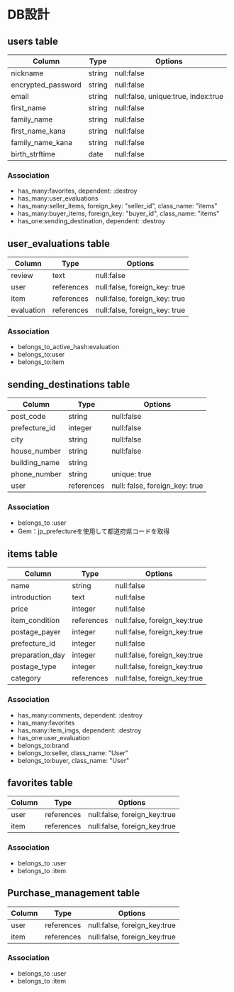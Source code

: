 # DB設計

## users table

| Column             | Type   | Options                              |
|--------------------|--------|--------------------------------------|
| nickname           | string | null:false                           |
| encrypted_password | string | null:false                           |
| email              | string | null:false, unique:true, index:true  |
| first_name         | string | null:false                           |
| family_name        | string | null:false                           |
| first_name_kana    | string | null:false                           |
| family_name_kana   | string | null:false                           |
| birth_strftime     | date   | null:false                           |

### Association

* has_many:favorites, dependent: :destroy
* has_many:user_evaluations
* has_many:seller_items, foreign_key: "seller_id", class_name: "items"
* has_many:buyer_items, foreign_key: "buyer_id", class_name: "items"
* has_one:sending_destination, dependent: :destroy

 ## user_evaluations table

| Column     | Type       | Options                       |
|------------|------------|-------------------------------|
| review     | text       | null:false                    |
| user       | references | null:false, foreign_key: true |
| item       | references | null:false, foreign_key: true |
| evaluation | references | null:false, foreign_key: true |

### Association

* belongs_to_active_hash:evaluation
* belongs_to:user
* belongs_to:item

 ## sending_destinations table

| Column                       | Type       | Options                        |
|------------------------------|------------|--------------------------------|
| post_code                    | string     | null:false                     |
| prefecture_id                | integer    | null:false                     |
| city                         | string     | null:false                     |
| house_number                 | string     | null:false                     |
| building_name                | string     |                                |
| phone_number                 | string     | unique: true                   |
| user                         | references | null: false, foreign_key: true |

### Association

* belongs_to :user
* Gem：jp_prefectureを使用して都道府県コードを取得

 ## items table

| Column           | Type       | Options                      |
|------------------|------------|------------------------------|
| name             | string     | null:false                   |
| introduction     | text       | null:false                   |
| price            | integer    | null:false                   |
| item_condition   | references | null:false, foreign_key:true |
| postage_payer    | integer    | null:false, foreign_key:true |
| prefecture_id    | integer    | null:false                   |
| preparation_day  | integer    | null:false, foreign_key:true |
| postage_type     | integer    | null:false, foreign_key:true |
| category         | references | null:false, foreign_key:true |

### Association
* has_many:comments, dependent: :destroy
* has_many:favorites
* has_many:item_imgs, dependent: :destroy
* has_one:user_evaluation
* belongs_to:brand
* belongs_to:seller, class_name: "User"
* belongs_to:buyer, class_name: "User"

 ## favorites table


| Column | Type       | Options                      |
|--------|------------|------------------------------|
| user   | references | null:false, foreign_key:true |
| item   | references | null:false, foreign_key:true |

### Association

* belongs_to :user
* belongs_to :item

 ## Purchase_management table

| Column | Type       | Options                      |
|--------|------------|------------------------------|
| user   | references | null:false, foreign_key:true |
| item   | references | null:false, foreign_key:true |


### Association

* belongs_to :user
* belongs_to :item